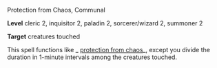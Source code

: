 Protection from Chaos, Communal

**Level** cleric 2, inquisitor 2, paladin 2, sorcerer/wizard 2, summoner 2

**Target** creatures touched

This spell functions like _ [protection from chaos](spells/protectionFromChaos.md#_protection-from-chaos)_, except you divide the duration in 1-minute intervals among the creatures touched.

